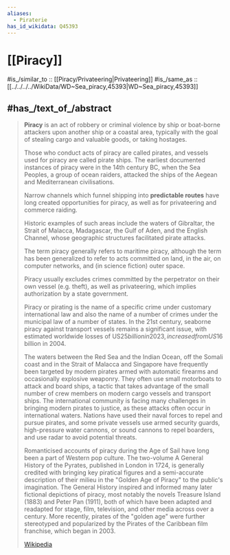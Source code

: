 ```yaml
---
aliases:
  - Piraterie
has_id_wikidata: Q45393
---
```


# [[Piracy]] 

#is_/similar_to :: [[Piracy/Privateering|Privateering]] 
#is_/same_as :: [[../../../../WikiData/WD~Sea_piracy,45393|WD~Sea_piracy,45393]] 

## #has_/text_of_/abstract 

> **Piracy** is an act of robbery or criminal violence 
> by ship or boat-borne attackers upon another ship or a coastal area, 
> typically with the goal of stealing cargo and valuable goods, or taking hostages. 
> 
> Those who conduct acts of piracy are called pirates, and vessels used for piracy are called pirate ships. 
> The earliest documented instances of piracy were in the 14th century BC, 
> when the Sea Peoples, a group of ocean raiders, 
> attacked the ships of the Aegean and Mediterranean civilisations. 
> 
> Narrow channels which funnel shipping into **predictable routes** 
> have long created opportunities for piracy, as well as for privateering and commerce raiding.
>
> Historic examples of such areas include the waters of Gibraltar, the Strait of Malacca, Madagascar, the Gulf of Aden, and the English Channel, whose geographic structures facilitated pirate attacks. 
> 
> The term piracy generally refers to maritime piracy, 
> although the term has been generalized to refer to acts committed on land, in the air, 
> on computer networks, and (in science fiction) outer space. 
> 
> Piracy usually excludes crimes committed by the perpetrator on their own vessel (e.g. theft), 
> as well as privateering, which implies authorization by a state government.
>
> Piracy or pirating is the name of a specific crime under customary international law and also the name of a number of crimes under the municipal law of a number of states. In the 21st century, seaborne piracy against transport vessels remains a significant issue, with estimated worldwide losses of US$25 billion in 2023, increased from US$16 billion in 2004.
>
> The waters between the Red Sea and the Indian Ocean, off the Somali coast and in the Strait of Malacca and Singapore have frequently been targeted by modern pirates armed with automatic firearms and occasionally explosive weaponry. They often use small motorboats to attack and board ships, a tactic that takes advantage of the small number of crew members on modern cargo vessels and transport ships. The international community is facing many challenges in bringing modern pirates to justice, as these attacks often occur in international waters. Nations have used their naval forces to repel and pursue pirates, and some private vessels use armed security guards, high-pressure water cannons, or sound cannons to repel boarders, and use radar to avoid potential threats.
>
> Romanticised accounts of piracy during the Age of Sail have long been a part of Western pop culture. The two-volume A General History of the Pyrates, published in London in 1724, is generally credited with bringing key piratical figures and a semi-accurate description of their milieu in the "Golden Age of Piracy" to the public's imagination. The General History inspired and informed many later fictional depictions of piracy, most notably the novels Treasure Island (1883) and Peter Pan (1911), both of which have been adapted and readapted for stage, film, television, and other media across over a century. More recently, pirates of the "golden age" were further stereotyped and popularized by the Pirates of the Caribbean film franchise, which began in 2003.
>
> [Wikipedia](https://en.wikipedia.org/wiki/Piracy) 

